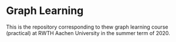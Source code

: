 # Graph Learning
This is the repository corresponding to thew graph learning course (practical) at RWTH Aachen University in the summer term of 2020.
